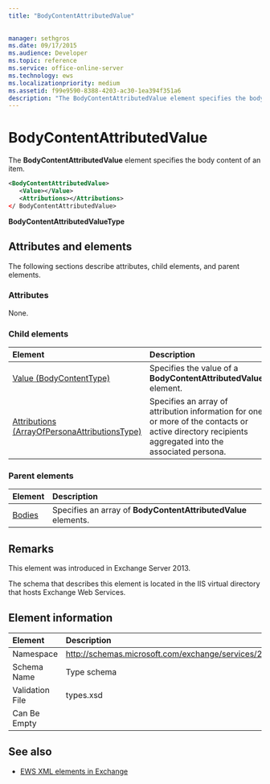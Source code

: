 ```yaml
---
title: "BodyContentAttributedValue"
 
 
manager: sethgros
ms.date: 09/17/2015
ms.audience: Developer
ms.topic: reference
ms.service: office-online-server
ms.technology: ews
ms.localizationpriority: medium
ms.assetid: f99e9590-8388-4203-ac30-1ea394f351a6
description: "The BodyContentAttributedValue element specifies the body content of an item."
---
```


# BodyContentAttributedValue

The **BodyContentAttributedValue** element specifies the body content of an item. 
  
```XML
<BodyContentAttributedValue>
   <Value></Value>
   <Attributions></Attributions>
</ BodyContentAttributedValue>
```

 **BodyContentAttributedValueType**
## Attributes and elements

The following sections describe attributes, child elements, and parent elements.
  
### Attributes

None.
  
### Child elements

|**Element**|**Description**|
|:-----|:-----|
|[Value (BodyContentType)](value-bodycontenttype.md) <br/> |Specifies the value of a **BodyContentAttributedValue** element.  <br/> |
|[Attributions (ArrayOfPersonaAttributionsType)](attributions-arrayofpersonaattributionstype.md) <br/> |Specifies an array of attribution information for one or more of the contacts or active directory recipients aggregated into the associated persona.  <br/> |
   
### Parent elements

|**Element**|**Description**|
|:-----|:-----|
|[Bodies](bodies.md) <br/> |Specifies an array of **BodyContentAttributedValue** elements.  <br/> |
   
## Remarks

This element was introduced in Exchange Server 2013.
  
The schema that describes this element is located in the IIS virtual directory that hosts Exchange Web Services.
  
## Element information

|**Element**|**Description**|
|:-----|:-----|
|Namespace  <br/> |http://schemas.microsoft.com/exchange/services/2006/types  <br/> |
|Schema Name  <br/> |Type schema  <br/> |
|Validation File  <br/> |types.xsd  <br/> |
|Can Be Empty  <br/> ||
   
## See also



- [EWS XML elements in Exchange](ews-xml-elements-in-exchange.md)

